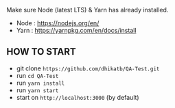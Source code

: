 Make sure Node (latest LTS) & Yarn has already installed.

- Node : https://nodejs.org/en/
- Yarn : https://yarnpkg.com/en/docs/install


HOW TO START
--------

- git clone `https://github.com/dhikatb/QA-Test.git`
- run `cd QA-Test`
- run `yarn install`
- run `yarn start`
- start on `http://localhost:3000` (by default)
